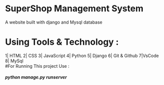 # SuperShop Management System
A website built with django and Mysql database
# Using Tools & Technology :
1| HTML
2| CSS
3| JavaScript
4| Python
5| Django
6| Git & Github
7|VsCode
8| MySql
<br>
#For Running This project Use :
 <h5>python manage.py runserver</h5>
